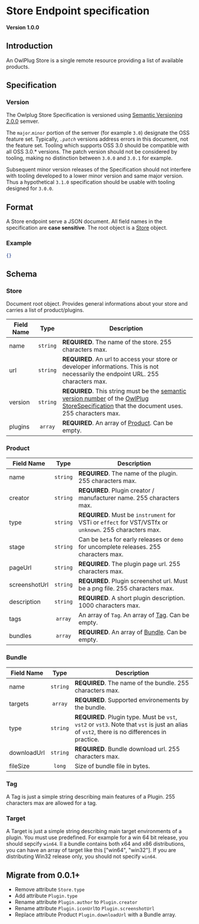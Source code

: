 
# Store Endpoint specification
**Version 1.0.0**

## Introduction

An OwlPlug Store is a single remote resource providing a list of available products. 

## Specification

### Version

The Owlplug Store Specification is versioned using [Semantic Versioning 2.0.0](https://semver.org/spec/v2.0.0.html) semver.

The `major`.`minor` portion of the semver (for example `3.0`) designate the OSS feature set. Typically, *`.patch`* versions address errors in this document, not the feature set. Tooling which supports OSS 3.0 should be compatible with all OSS 3.0.* versions. The patch version should not be considered by tooling, making no distinction between `3.0.0` and `3.0.1` for example.

Subsequent minor version releases of the Specification should not interfere with tooling developed to a lower minor version and same major version.  Thus a hypothetical `3.1.0` specification should be usable with tooling designed for `3.0.0`.

## Format

A Store endpoint serve a JSON document. All field names in the specification are **case sensitive**.
The root object is a [Store](#Store) object.

### Example

```json
{}
```

## Schema

### Store

Document root object. Provides general informations about your store and carries a list of product/plugins.

Field Name | Type | Description
---|:---:|---
name | `string` | **REQUIRED**. The name of the store. 255 characters max.
url | `string` | **REQUIRED**. An url to access your store or developer informations. This is not necessarily the endpoint URL. 255 characters max.
version | `string` | **REQUIRED**. This string must be the [semantic version number](https://semver.org/spec/v2.0.0.html) of the [OwlPlug StoreSpecification](#versions) that the document uses. 255 characters max.
plugins | `array` | **REQUIRED**. An array of [Product](#Product). Can be empty.

### Product

Field Name | Type | Description
---|:---:|---
name | `string` | **REQUIRED**. The name of the plugin. 255 characters max.
creator | `string` | **REQUIRED**. Plugin creator / manufacturer name. 255 characters max.
type | `string` | **REQUIRED**. Must be `instrument` for VSTi or `effect` for VST/VSTfx or `unknown`. 255 characters max.
stage | `string` | Can be `beta` for early releases or `demo` for uncomplete releases. 255 characters max.
pageUrl | `string` | **REQUIRED**. The plugin page url. 255 characters max.
screenshotUrl | `string` | **REQUIRED**. Plugin screenshot url. Must be a png file. 255 characters max.
description | `string` | **REQUIRED**. A short plugin description. 1000 characters max.
tags | `array` | An array of `Tag`. An array of [Tag](#Tag). Can be empty.
bundles | `array` | **REQUIRED**. An array of [Bundle](#Bundle). Can be empty.

### Bundle

Field Name | Type | Description
---|:---:|---
name | `string` | **REQUIRED**. The name of the bundle. 255 characters max.
targets | `array` | **REQUIRED**. Supported environements by the bundle.
type | `string` | **REQUIRED**. Plugin type. Must be `vst`, `vst2` or `vst3`. Note that `vst` is just an alias of `vst2`, there is no differences in practice.
downloadUrl | `string` | **REQUIRED**. Bundle download url. 255 characters max.
fileSize | `long` | Size of bundle file in bytes.


### Tag

A Tag is just a simple string describing main features of a Plugin. 255 characters max are allowed for a tag. 


### Target

A Target is just a simple string describing main target environments of a plugin. You must use predefined. 
For example for a win 64 bit release, you should sepcify `win64`. Il a bundle contains both x64 and x86 distributions, you can have an array of target like this ["win64", "win32"]. If you are distributing Win32 release only, you should not specify `win64`.


## Migrate from 0.0.1+

* Remove attribute `Store.type`
* Add attribute `Plugin.type`
* Rename attribute `Plugin.author` to `Plugin.creator`
* Rename attribute `Plugin.iconUrl`to `Plugin.screenshotUrl`
* Replace attribute Product `Plugin.downloadUrl` with a Bundle array.


